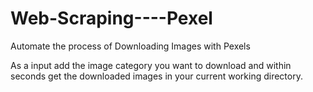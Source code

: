 # Web-Scraping----Pexel
Automate the process of Downloading Images with Pexels

As a input add the image category you want to download and within seconds get the downloaded images in your current working directory.
